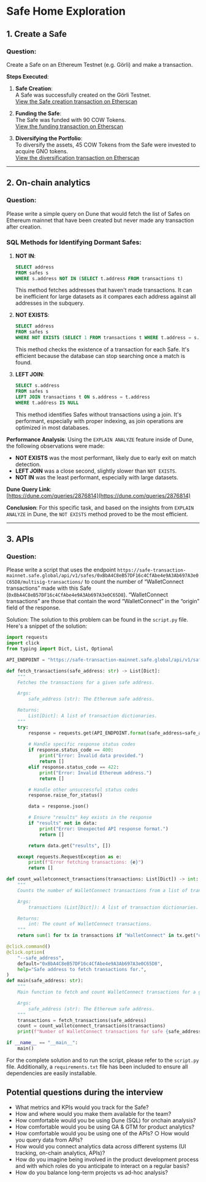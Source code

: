 # Safe Home Exploration

## 1. Create a Safe

### Question:
Create a Safe on an Ethereum Testnet (e.g. Görli) and make a transaction.

**Steps Executed**:

1. **Safe Creation**:  
   A Safe was successfully created on the Görli Testnet.  
   [View the Safe creation transaction on Etherscan](https://goerli.etherscan.io/tx/0x292543e8d908183b0fefbe99caf4ea9deec191ae00ed42f485f4401d60704da8)

2. **Funding the Safe**:  
   The Safe was funded with 90 COW Tokens.  
   [View the funding transaction on Etherscan](https://goerli.etherscan.io/tx/0xa774cd6d94c3e2ff869c3cdddd4a87ea5eebcd383c8a133ae2929b333c90087d)

3. **Diversifying the Portfolio**:  
   To diversify the assets, 45 COW Tokens from the Safe were invested to acquire GNO tokens.  
   [View the diversification transaction on Etherscan](https://goerli.etherscan.io/tx/0x469f001a99c1741e8e73148cc0cb0866cf15a679b3e9f496044b7cf9f4f60a71)

---

## 2. On-chain analytics

### Question:
Please write a simple query on Dune that would fetch the list of Safes on Ethereum mainnet that have been created but never made any transaction after creation.

### SQL Methods for Identifying Dormant Safes:

1. **NOT IN**:
   ```sql
   SELECT address 
   FROM safes s 
   WHERE s.address NOT IN (SELECT t.address FROM transactions t)
   ```
   This method fetches addresses that haven't made transactions. It can be inefficient for large datasets as it compares each address against all addresses in the subquery.

2. **NOT EXISTS**:
   ```sql
   SELECT address 
   FROM safes s 
   WHERE NOT EXISTS (SELECT 1 FROM transactions t WHERE t.address = s.address)
   ```
   This method checks the existence of a transaction for each Safe. It's efficient because the database can stop searching once a match is found.

3. **LEFT JOIN**:
   ```sql
   SELECT s.address 
   FROM safes s 
   LEFT JOIN transactions t ON s.address = t.address 
   WHERE t.address IS NULL
   ```
   This method identifies Safes without transactions using a join. It's performant, especially with proper indexing, as join operations are optimized in most databases.

**Performance Analysis**:
Using the `EXPLAIN ANALYZE` feature inside of Dune, the following observations were made:
- **NOT EXISTS** was the most performant, likely due to early exit on match detection.
- **LEFT JOIN** was a close second, slightly slower than `NOT EXISTS`.
- **NOT IN** was the least performant, especially with large datasets.

**Dune Query Link**:  
[https://dune.com/queries/2876814](https://dune.com/queries/2876814)

**Conclusion**: 
For this specific task, and based on the insights from `EXPLAIN ANALYZE` in Dune, the `NOT EXISTS` method proved to be the most efficient.

---

## 3. APIs

### Question:
Please write a script that uses the endpoint `https://safe-transaction-mainnet.safe.global/api/v1/safes/0xBbA4C8eB57DF16c4CfAbe4e9A3Ab697A3e0C65D8/multisig-transactions/` to count the number of “WalletConnect transactions” made with this Safe (`0xBbA4C8eB57DF16c4CfAbe4e9A3Ab697A3e0C65D8`). “WalletConnect transactions” are those that contain the word “WalletConnect” in the “origin” field of the response.

Solution:
The solution to this problem can be found in the `script.py` file. Here's a snippet of the solution:

```python
import requests
import click
from typing import Dict, List, Optional

API_ENDPOINT = "https://safe-transaction-mainnet.safe.global/api/v1/safes/{safe_address}/multisig-transactions/"

def fetch_transactions(safe_address: str) -> List[Dict]:
    """
    Fetches the transactions for a given safe address.

    Args:
        safe_address (str): The Ethereum safe address.

    Returns:
        List[Dict]: A list of transaction dictionaries.
    """
    try:
        response = requests.get(API_ENDPOINT.format(safe_address=safe_address))
        
        # Handle specific response status codes
        if response.status_code == 400:
            print("Error: Invalid data provided.")
            return []
        elif response.status_code == 422:
            print("Error: Invalid Ethereum address.")
            return []

        # Handle other unsuccessful status codes
        response.raise_for_status()

        data = response.json()

        # Ensure "results" key exists in the response
        if "results" not in data:
            print("Error: Unexpected API response format.")
            return []

        return data.get("results", [])

    except requests.RequestException as e:
        print(f"Error fetching transactions: {e}")
        return []

def count_walletconnect_transactions(transactions: List[Dict]) -> int:
    """
    Counts the number of WalletConnect transactions from a list of transactions.

    Args:
        transactions (List[Dict]): A list of transaction dictionaries.

    Returns:
        int: The count of WalletConnect transactions.
    """
    return sum(1 for tx in transactions if "WalletConnect" in tx.get("origin", ""))

@click.command()
@click.option(
    "--safe_address",
    default="0xBbA4C8eB57DF16c4CfAbe4e9A3Ab697A3e0C65D8",
    help="Safe address to fetch transactions for.",
)
def main(safe_address: str):
    """
    Main function to fetch and count WalletConnect transactions for a given safe address.

    Args:
        safe_address (str): The Ethereum safe address.
    """
    transactions = fetch_transactions(safe_address)
    count = count_walletconnect_transactions(transactions)
    print(f"Number of WalletConnect transactions for safe {safe_address}: {count}")

if __name__ == "__main__":
    main()

```

For the complete solution and to run the script, please refer to the `script.py` file. Additionally, a `requirements.txt` file has been included to ensure all dependencies are easily installable.

## Potential questions during the interview

- What metrics and KPIs would you track for the Safe?
- How and where would you make them available for the team?
- How comfortable would you be using Dune (SQL) for onchain analysis?
- How comfortable would you be using GA & GTM for product analytics?
- How comfortable would you be using one of the APIs?
○ How would you query data from APIs?
- How would you connect analytics data across different systems (UI tracking,
on-chain analytics, APIs)?
- How do you imagine being involved in the product development process and with
which roles do you anticipate to interact on a regular basis?
- How do you balance long-term projects vs ad-hoc analysis?